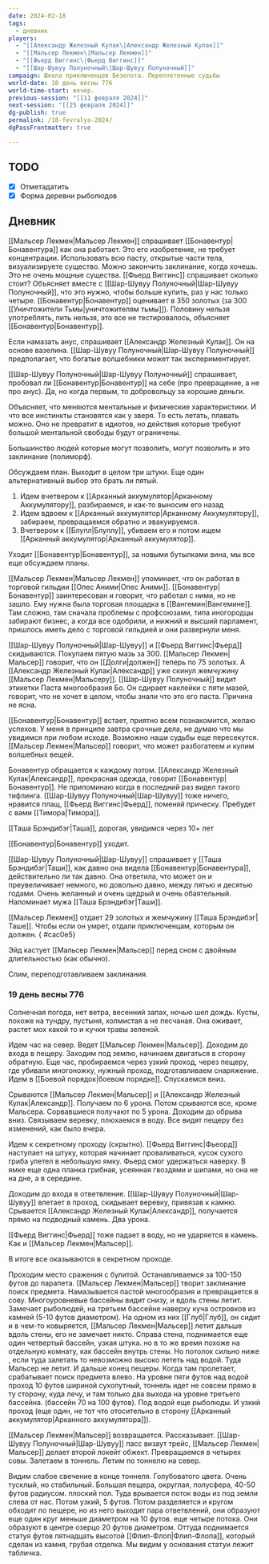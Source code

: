 ```yaml
---
date: 2024-02-18
tags:
  - дневник
players:
  - "[[Александр Железный Кулак\|Александр Железный Кулак]]"
  - "[[Мальсер Лекмен\|Мальсер Лекмен]]"
  - "[[Фьерд Виггинс\|Фьерд Виггинс]]"
  - "[[Шар-Шувуу Полуночный\|Шар-Шувуу Полуночный]]"
campaign: Школа приключенцев Безелота. Переплетенные судьбы
world-date: 18 день весны 776
world-time-start: вечер.
previous-session: "[[11 февраля 2024]]"
next-session: "[[25 февраля 2024]]"
dg-publish: true
permalink: /18-fevralya-2024/
dgPassFrontmatter: true

---
```



## TODO
- [x] Отметадатить
- [x] Форма деревни рыболюдов

## Дневник
[[Мальсер Лекмен\|Мальсер Лекмен]] спрашивает [[Бонавентур\|Бонавентура]] как она работает. Это его изобретение, не требует концентрации. Использовать всю пасту, открытые части тела, визуализируете существо. Можно закончить заклинание, когда хочешь. Это не очень мощные существа. [[Фьерд Виггинс]] спрашивает сколько стоит? Объясняет вместе с [[Шар-Шувуу Полуночный\|Шар-Шувуу Полуночный]], что это нужно, чтобы больше купить, раз у нас только четыре. [[Бонавентур\|Бонавентур]] оценивает в 350 золотых (за 300 [[Уничтожители Тьмы\|уничтожителям тьмы]]). Половину нельзя употреблять, пить нельзя, это все не тестировалось, объясняет [[Бонавентур\|Бонавентур]].

Если намазать анус, спрашивает [[Александр Железный Кулак]]. Он на основе вазелина. [[Шар-Шувуу Полуночный\|Шар-Шувуу Полуночный]] предполагает, что богатые волшебники может так экспериментирует. 

[[Шар-Шувуу Полуночный\|Шар-Шувуу Полуночный]] спрашивает, пробовал ли [[Бонавентур\|Бонавентур]] на себе (про превращение, а не про анус). Да, но когда первым, то добровольцу за хорошие деньги.

Объясняет, что меняются ментальные и физические характеристики. И что все инстинкты становятся как у зверя. То есть летать, плавать можно. Оно не превратит в идиотов, но действия которые требуют большой ментальной свободы будут ограничены. 

Большинство людей которые могут позволить, могут позволить и это заклинание (полиморф).

Обсуждаем план. Выходит в целом три штуки. Еще один альтернативный выбор это брать ли пятый.
1) Идем вчетвером к [[Арканный аккумулятор\|Арканному Аккумулятору]], разбираемся, и как-то выносим его назад
2) Идем вдвоем к [[Арканный аккумулятор\|Арканному Аккумулятору]], забираем, превращаемся обратно и эвакуируемся.
3) Вчетвером к [[Блупл\|Блуплу]], убиваем его и потом ищем [[Арканный аккумулятор\|Арканный аккумулятор]].

Уходит [[Бонавентур\|Бонавентур]], за новыми бутылками вина, мы все еще обсуждаем планы. 

[[Мальсер Лекмен\|Мальсер Лекмен]] упоминает, что он работал в торговой гильдии [[Опес Аними\|Опес Аними]]. [[Бонавентур\|Бонавентур]] заинтересован и говорит, что работал с ними, но не зашло. Ему нужна была торговая площадка в [[Вангемин\|Вангемине]]. Там сложно, там сначала проблемы с профсоюзами, типа иногородцы забирают бизнес, а когда все одобрили, и нижний и высший парламент, пришлось иметь дело с торговой гильдией и они развернули меня. 

[[Шар-Шувуу Полуночный\|Шар-Шувуу]] и [[Фьерд Виггинс\|Фьерд]] скидываются. Покупаем пятую мазь за 300. [[Мальсер Лекмен\|Мальсер]] говорит, что он [[Долги\|должен]] теперь по 75 золотых. А [[Александр Железный Кулак\|Александр]] уже скинул жемчужину [[Мальсер Лекмен\|Мальсеру]]. [[Шар-Шувуу Полуночный]] видит этикетки Паста многообразия Бо. Он сдирает наклейки с пяти мазей, говорит, что не хочет в целом, чтобы знали что это его паста. Причина не ясна.

[[Бонавентур\|Бонавентур]] встает, приятно всем познакомится, желаю успехов. У меня в принципе завтра срочные дела, не думаю что мы увидимся при любом исходе. Возможно наши судьбы еще пересекутся. [[Мальсер Лекмен\|Мальсер]] говорит, что может разбогатеем и купим волшебных вещей.

Бонавентур обращается к каждому потом. [[Александр Железный Кулак\|Александр]], прекрасная одежда, говорит [[Бонавентур\|Бонавентур]]. Не припоминаю когда в последний раз видел такого тифлинга. [[Шар-Шувуу Полуночный\|Шар-Шувуу]] тоже ничего, нравится плащ, [[Фьерд Виггинс\|Фьерд]], поменяй прическу. Пребудет с вами [[Тимора\|Тимора]]. 

[[Таша Брэндибэг\|Таша]], дорогая, увидимся через 10+ лет

[[Бонавентур\|Бонавентур]] уходит.

[[Шар-Шувуу Полуночный\|Шар-Шувуу]] спрашивает у [[Таша Брэндибэг\|Таши]], как давно она видела [[Бонавентур\|Бонавентура]], действительно ли так давно. Она ответила, что может он и преувеличивает немного, но довольно давно, между пятью и десятью годами. Очень желанный и очень щедрый и очень обаятельный. Напоминает мужа [[Таша Брэндибэг\|Таши]]. 

[[Мальсер Лекмен]] отдает 29 золотых и жемчужину [[Таша Брэндибэг\|Таше]]. Чтобы если он умрет, отдали приключенцам, которым он должен.
{ #cac0e5}


Эйд кастует [[Мальсер Лекмен\|Мальсер]] перед сном с двойным длительностью (как обычно).

Спим, переподготавливаем заклинания. 
### 19 день весны 776

Солнечная погода, нет ветра, весенний запах, ночью шел дождь. Кусты, похоже на тундру, пустыня, холмистая а не песчаная. Она оживает, растет мох какой то и кучки травы зеленой. 

Идем час на север. Ведет [[Мальсер Лекмен\|Мальсер]]. Доходим до входа в пещеру. Заходим под землю, начинаем двигаться в сторону обратную. Еще час, пробираемся через узкий проход, через пещеру, где убивали многоножку, нужный проход, подготавливаем снаряжение. Идем в [[Боевой порядок\|боевом порядке]]. Спускаемся вниз. 

Срываются [[Мальсер Лекмен\|Мальсер]] и [[Александр Железный Кулак\|Александр]]. Получаем по 6 урона. Потом срываются все, кроме Мальсера. Сорвавшиеся получают по 5 урона. Доходим до обрыва вниз. Связываем веревку, плюхаемся в воду. Все видят пещеру без изменений, как было вчера. 

Идем к секретному проходу (скрытно). [[Фьерд Виггинс\|Фьеорд]] наступает на штуку, которая начинает проваливаться, кусок сухого гриба улетел в небольшую ямку. Фьерд смог удержаться наверху. В ямке еще одна планка грибная, усеянная гвоздями и шипами, но она не на дне, а в середине. 

Доходим до входа в ответвление. [[Шар-Шувуу Полуночный\|Шар-Шувуу]] влетает в проход, скидывает веревку, привязав к камню. Срывается [[Александр Железный Кулак\|Александр]], получается прямо на подводный камень. Два урона. 

[[Фьерд Виггинс\|Фьерд]] тоже падает в воду, но не ударяется в камень. Как и [[Мальсер Лекмен\|Мальсер]].

В итоге все оказываются в секретном проходе.

Проходим место сражения с булитой. Останавливаемся за 100-150 футов до парапета. [[Мальсер Лекмен\|Мальсер]] творит заклинание поиск предмета. Намазывается пастой многообразия и превращается в сову. Многоуровневые бассейны видит снизу, и вдоль стены летит. Замечает рыболюдей, на третьем бассейне наверху куча островков из камней (5-10 футов диаметром). На одном из них [[Глуб\|Глуб]], он сидит и в чем-то ковыряется, [[Мальсер Лекмен\|Мальсер]] летит дальше вдоль стены, его не замечает никто. Справа стена, поднимается еще один четвертый бассейн, узкая штука. но в то же время похоже на отдельную комнату, как бассейн внутрь стены. Но потолок сильно ниже , если туда залетать то невозможно высоко лететь над водой. Туда Мальсер не летит. И дальше конец пещеры. Когда там пролетает, срабатывает поиск предмета влево. На уровне пяти футов над водой проход 10 футов шириной сухопутный, тоннель идет не совсем прямо в ту сторону, куда лечу, и там только два выхода на уровне третьего бассейна. (бассейн 70 на 100 футов). Под водой еще рыболюды. И узкий проход (еще один, не тот что отосительно в сторону [[Арканный аккумулятор\|Арканного аккумулятора]]). 

[[Мальсер Лекмен\|Мальсер]] возвращается. Рассказывает. [[Шар-Шувуу Полуночный\|Шар-Шувуу]] пасс визаут трейс, [[Мальсер Лекмен\|Мальсер]] делает второй локейт обжект. Превращаемся в четырех совы. Залетаем в тоннель. Летим по тоннелю на север. 

Видим слабое свечение в конце тоннеля. Голубоватого цвета. Очень тусклый, но стабильный. Большая пещера, округлая, полусфера, 40-50 футов радиусом. плоский пол. Туда врывается поток воды из под земли слева от нас. Потом узкий, 5 футов. Потом разделяется и кругом обходит по пещере, но из него выходит пара ответвлений, они образуют еще один круг меньше диаметром на 10 футов. еще четыре потока. Они образуют в центре озерцо 20 футов диаметром. Оттуда поднимается статуя футов пятнадцать высотой [[Флип-Флоп\|Флип-Флопа]], который сделан из камня, грубая отделка. Мы видим у основания статуи лежит табличка. 